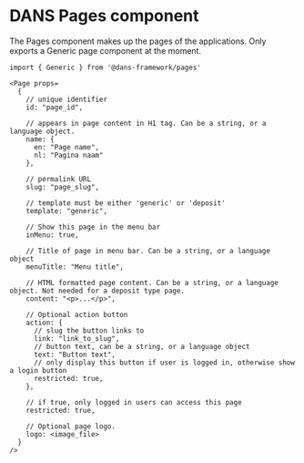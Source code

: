 # DANS Pages component
The Pages component makes up the pages of the applications. Only exports a Generic page component at the moment.

    import { Generic } from '@dans-framework/pages'

    <Page props=
      {
        // unique identifier
        id: "page_id",
        
        // appears in page content in H1 tag. Can be a string, or a language object.
        name: {
          en: "Page name",
          nl: "Pagina naam"
        },
      
        // permalink URL
        slug: "page_slug",
        
        // template must be either 'generic' or 'deposit'
        template: "generic",
        
        // Show this page in the menu bar
        inMenu: true,
        
        // Title of page in menu bar. Can be a string, or a language object
        menuTitle: "Menu title",
        
        // HTML formatted page content. Can be a string, or a language object. Not needed for a deposit type page.
        content: "<p>...</p>",
        
        // Optional action button
        action: {
          // slug the button links to
          link: "link_to_slug",
          // button text, can be a string, or a language object
          text: "Button text",
          // only display this button if user is logged in, otherwise show a login button
          restricted: true,
        },
        
        // if true, only logged in users can access this page
        restricted: true,
        
        // Optional page logo.
        logo: <image_file>
      }
    />

